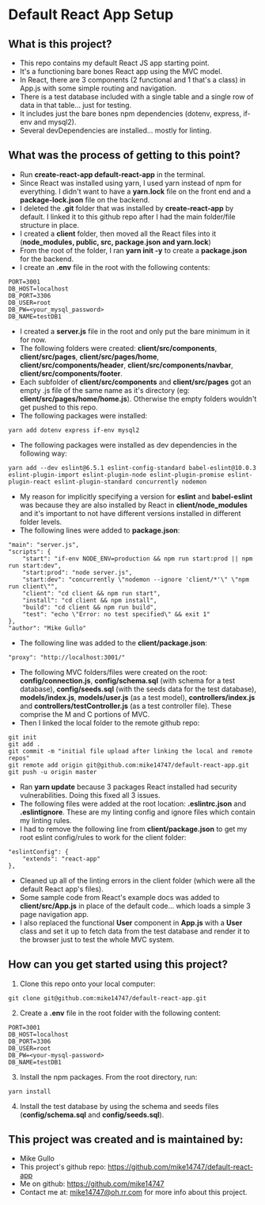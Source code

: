 # Default React App Setup

## What is this project?
* This repo contains my default React JS app starting point.
* It's a functioning bare bones React app using the MVC model.
* In React, there are 3 components (2 functional and 1 that's a class) in App.js with some simple routing and navigation.
* There is a test database included with a single table and a single row of data in that table... just for testing.
* It includes just the bare bones npm dependencies (dotenv, express, if-env and mysql2).
* Several devDependencies are installed... mostly for linting.

## What was the process of getting to this point?

* Run **create-react-app default-react-app** in the terminal.
* Since React was installed using yarn, I used yarn instead of npm for everything. I didn't want to have a **yarn.lock** file on the front end and a **package-lock.json** file on the backend.
* I deleted the **.git** folder that was installed by **create-react-app** by default. I linked it to this github repo after I had the main folder/file structure in place.
* I created a **client** folder, then moved all the React files into it (**node_modules, public, src, package.json and yarn.lock**)
* From the root of the folder, I ran **yarn init -y** to create a **package.json** for the backend.
* I create an **.env** file in the root with the following contents:
```
PORT=3001
DB_HOST=localhost
DB_PORT=3306
DB_USER=root
DB_PW=<your_mysql_password>
DB_NAME=testDB1
```
* I created a **server.js** file in the root and only put the bare minimum in it for now.
* The following folders were created: **client/src/components**, **client/src/pages**, **client/src/pages/home**, **client/src/components/header**, **client/src/components/navbar**, **client/src/components/footer**.
* Each subfolder of **client/src/components** and **client/src/pages** got an empty .js file of the same name as it's directory (eg: **client/src/pages/home/home.js**). Otherwise the empty folders wouldn't get pushed to this repo.
* The following packages were installed:
```
yarn add dotenv express if-env mysql2
```
* The following packages were installed as dev dependencies in the following way:
```
yarn add --dev eslint@6.5.1 eslint-config-standard babel-eslint@10.0.3 eslint-plugin-import eslint-plugin-node eslint-plugin-promise eslint-plugin-react eslint-plugin-standard concurrently nodemon
```
* My reason for implicitly specifying a version for **eslint** and **babel-eslint** was because they are also installed by React in **client/node_modules** and it's important to not have different versions installed in different folder levels.
* The following lines were added to **package.json**:
```
"main": "server.js",
"scripts": {
    "start": "if-env NODE_ENV=production && npm run start:prod || npm run start:dev",
    "start:prod": "node server.js",
    "start:dev": "concurrently \"nodemon --ignore 'client/*'\" \"npm run client\"",
    "client": "cd client && npm run start",
    "install": "cd client && npm install",
    "build": "cd client && npm run build",
    "test": "echo \"Error: no test specified\" && exit 1"
},
"author": "Mike Gullo"
```
* The following line was added to the **client/package.json**:
```
"proxy": "http://localhost:3001/"
```
* The following MVC folders/files were created on the root: **config/connection.js**, **config/schema.sql** (with schema for a test database), **config/seeds.sql** (with the seeds data for the test database), **models/index.js**, **models/user.js** (as a test model), **controllers/index.js** and **controllers/testController.js** (as a test controller file). These comprise the M and C portions of MVC.
* Then I linked the local folder to the remote github repo:
```
git init
git add .
git commit -m "initial file upload after linking the local and remote repos"
git remote add origin git@github.com:mike14747/default-react-app.git
git push -u origin master
```
* Ran **yarn update** because 3 packages React installed had security vulnerabilities. Doing this fixed all 3 issues.
* The following files were added at the root location: **.eslintrc.json** and **.eslintignore**. These are my linting config and ignore files which contain my linting rules.
* I had to remove the following line from **client/package.json** to get my root eslint config/rules to work for the client folder:
```
"eslintConfig": {
    "extends": "react-app"
},
```
* Cleaned up all of the linting errors in the client folder (which were all the default React app's files).
* Some sample code from React's example docs was added to **client/src/App.js** in place of the default code... which loads a simple 3 page navigation app.
* I also replaced the functional **User** component in **App.js** with a **User** class and set it up to fetch data from the test database and render it to the browser just to test the whole MVC system.

## How can you get started using this project?
1. Clone this repo onto your local computer:
```
git clone git@github.com:mike14747/default-react-app.git
```
2. Create a **.env** file in the root folder with the following content:
```
PORT=3001
DB_HOST=localhost
DB_PORT=3306
DB_USER=root
DB_PW=<your-mysql-password>
DB_NAME=testDB1
```
3. Install the npm packages. From the root directory, run:
```
yarn install
```
4. Install the test database by using the schema and seeds files (**config/schema.sql** and **config/seeds.sql**).

## This project was created and is maintained by:

* Mike Gullo
* This project's github repo: https://github.com/mike14747/default-react-app
* Me on github: https://github.com/mike14747
* Contact me at: mike14747@oh.rr.com for more info about this project.